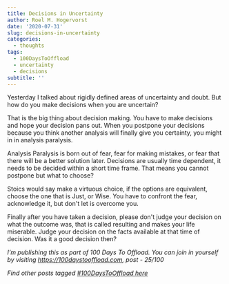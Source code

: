 ```yaml
---
title: Decisions in Uncertainty
author: Roel M. Hogervorst
date: '2020-07-31'
slug: decisions-in-uncertainty
categories:
  - thoughts
tags:
  - 100DaysToOffload
  - uncertainty
  - decisions
subtitle: ''
---
```


Yesterday I talked about rigidly defined areas of uncertainty and doubt. 
But how do you make decisions when you are uncertain?

That is the big thing about decision making. You have to make decisions and hope
your decision pans out. When you postpone your decisions because you think
another analysis will finally give you certainty, you might in in 
analysis paralysis. 

Analysis Paralysis is born out of fear, fear for making mistakes, or fear that
there will be a better solution later. Decisions are usually time dependent, 
it needs to be decided within a short time frame. That means you cannot postpone
but what to choose?  

Stoics would say make a virtuous choice, if the options are equivalent, choose
the one that is Just, or Wise. You have to confront the fear, acknowledge it,
but don't let is overcome you. 


Finally after you have taken a decision, please don't judge your decision on 
what the outcome was, that is called resulting and makes your life miserable. 
Judge your decision on the facts available at that time of decision. Was it a 
good decision then?


*I’m publishing this as part of 100 Days To Offload. You can join in yourself by visiting https://100daystooffload.com, post - 25/100*

*Find other posts tagged  [#100DaysToOffload here](https://notes.rmhogervorst.nl/tags/100DaysToOffload/)*
